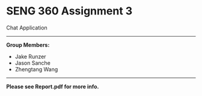 # SENG 360 Assignment 3
Chat Application

---

**Group Members:**
- Jake Runzer
- Jason Sanche
- Zhengtang Wang

---

**Please see Report.pdf for more info.**
